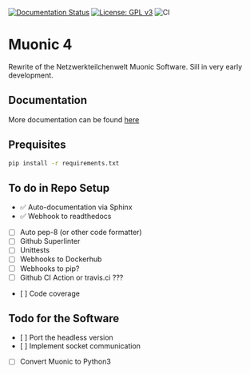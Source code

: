 [![Documentation Status](https://readthedocs.org/projects/muonic/badge/?version=latest)](https://muonic.readthedocs.io/en/latest/?badge=latest)
[![License: GPL v3](https://img.shields.io/badge/License-GPLv3-blue.svg)](https://www.gnu.org/licenses/gpl-3.0)
![CI](https://github.com/NetzwerkTeilchenwelt/muonic4/workflows/CI/badge.svg)
# Muonic 4

Rewrite of the Netzwerkteilchenwelt Muonic Software.
Sill in very early development.

## Documentation
More documentation can be found [here](https://muonic.readthedocs.io/en/latest/)

## Prequisites

```bash
pip install -r requirements.txt
```

## To do in Repo Setup

- :white_check_mark: Auto-documentation via Sphinx
- :white_check_mark: Webhook to readthedocs
- [ ] Auto pep-8 (or other code formatter)
- [ ] Github Superlinter
- [ ] Unittests
- [ ] Webhooks to Dockerhub
- [ ] Webhooks to pip?
- [ ] Github CI Action or travis.ci ???
- [ ] Code coverage

## Todo for the Software
- [ ] Port the headless version
- [ ] Implement socket communication
- [ ] Convert Muonic to Python3